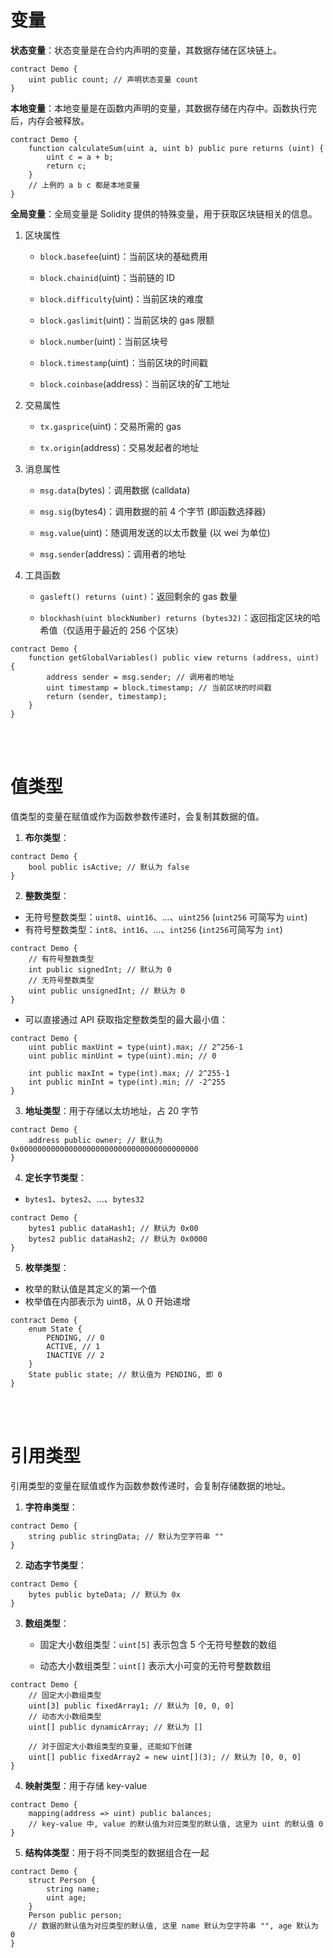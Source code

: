 # 变量

**状态变量**：状态变量是在合约内声明的变量，其数据存储在区块链上。

```solidity
contract Demo {
    uint public count; // 声明状态变量 count
}
```

**本地变量**：本地变量是在函数内声明的变量，其数据存储在内存中。函数执行完后，内存会被释放。

```solidity
contract Demo {
    function calculateSum(uint a, uint b) public pure returns (uint) {
        uint c = a + b;
        return c;
    }
    // 上例的 a b c 都是本地变量
}
```

**全局变量**：全局变量是 Solidity 提供的特殊变量，用于获取区块链相关的信息。

1. 区块属性

    - `block.basefee`(uint)：当前区块的基础费用

    - `block.chainid`(uint)：当前链的 ID

    - `block.difficulty`(uint)：当前区块的难度

    - `block.gaslimit`(uint)：当前区块的 gas 限额

    - `block.number`(uint)：当前区块号

    - `block.timestamp`(uint)：当前区块的时间戳

    - `block.coinbase`(address)：当前区块的矿工地址

2. 交易属性

    - `tx.gasprice`(uint)：交易所需的 gas

    - `tx.origin`(address)：交易发起者的地址

3. 消息属性

    - `msg.data`(bytes)：调用数据 (calldata)

    - `msg.sig`(bytes4)：调用数据的前 4 个字节 (即函数选择器)

    - `msg.value`(uint)：随调用发送的以太币数量 (以 wei 为单位)

    - `msg.sender`(address)：调用者的地址

4. 工具函数

    - `gasleft() returns (uint)`：返回剩余的 gas 数量

    - `blockhash(uint blockNumber) returns (bytes32)`：返回指定区块的哈希值（仅适用于最近的 256 个区块）

```solidity
contract Demo {
    function getGlobalVariables() public view returns (address, uint) {
        address sender = msg.sender; // 调用者的地址
        uint timestamp = block.timestamp; // 当前区块的时间戳
        return (sender, timestamp);
    }
}
```

<br><br>

# 值类型

值类型的变量在赋值或作为函数参数传递时，会复制其数据的值。

1.  **布尔类型**：

```solidity
contract Demo {
    bool public isActive; // 默认为 false
}
```

2.  **整数类型**：

-   无符号整数类型：`uint8`、`uint16`、...、`uint256` (`uint256` 可简写为 `uint`)
-   有符号整数类型：`int8`、`int16`、...、`int256` (`int256`可简写为 `int`)

```solidity
contract Demo {
    // 有符号整数类型
    int public signedInt; // 默认为 0
    // 无符号整数类型
    uint public unsignedInt; // 默认为 0
}
```

-   可以直接通过 API 获取指定整数类型的最大最小值：

```solidity
contract Demo {
    uint public maxUint = type(uint).max; // 2^256-1
    uint public minUint = type(uint).min; // 0

    int public maxInt = type(int).max; // 2^255-1
    int public minInt = type(int).min; // -2^255
}
```

3.  **地址类型**：用于存储以太坊地址，占 20 字节

```solidity
contract Demo {
    address public owner; // 默认为 0x0000000000000000000000000000000000000000
}
```

4.  **定长字节类型**：

-   `bytes1`、`bytes2`、...、`bytes32`

```solidity
contract Demo {
    bytes1 public dataHash1; // 默认为 0x00
    bytes2 public dataHash2; // 默认为 0x0000
}
```

5.  **枚举类型**：

-   枚举的默认值是其定义的第一个值
-   枚举值在内部表示为 uint8，从 0 开始递增

```solidity
contract Demo {
    enum State {
        PENDING, // 0
        ACTIVE, // 1
        INACTIVE // 2
    }
    State public state; // 默认值为 PENDING, 即 0
}
```

<br><br>

# 引用类型

引用类型的变量在赋值或作为函数参数传递时，会复制存储数据的地址。

1.  **字符串类型**：

```solidity
contract Demo {
    string public stringData; // 默认为空字符串 ""
}
```

2.  **动态字节类型**：

```solidity
contract Demo {
    bytes public byteData; // 默认为 0x
}
```

3.  **数组类型**：

    -   固定大小数组类型：`uint[5]` 表示包含 5 个无符号整数的数组

    -   动态大小数组类型：`uint[]` 表示大小可变的无符号整数数组

```solidity
contract Demo {
    // 固定大小数组类型
    uint[3] public fixedArray1; // 默认为 [0, 0, 0]
    // 动态大小数组类型
    uint[] public dynamicArray; // 默认为 []

    // 对于固定大小数组类型的变量, 还能如下创建
    uint[] public fixedArray2 = new uint[](3); // 默认为 [0, 0, 0]
}
```

4.  **映射类型**：用于存储 key-value

```solidity
contract Demo {
    mapping(address => uint) public balances;
    // key-value 中, value 的默认值为对应类型的默认值, 这里为 uint 的默认值 0
}
```

5.  **结构体类型**：用于将不同类型的数据组合在一起

```solidity
contract Demo {
    struct Person {
        string name;
        uint age;
    }
    Person public person;
    // 数据的默认值为对应类型的默认值, 这里 name 默认为空字符串 "", age 默认为 0
}
```

<br><br>
